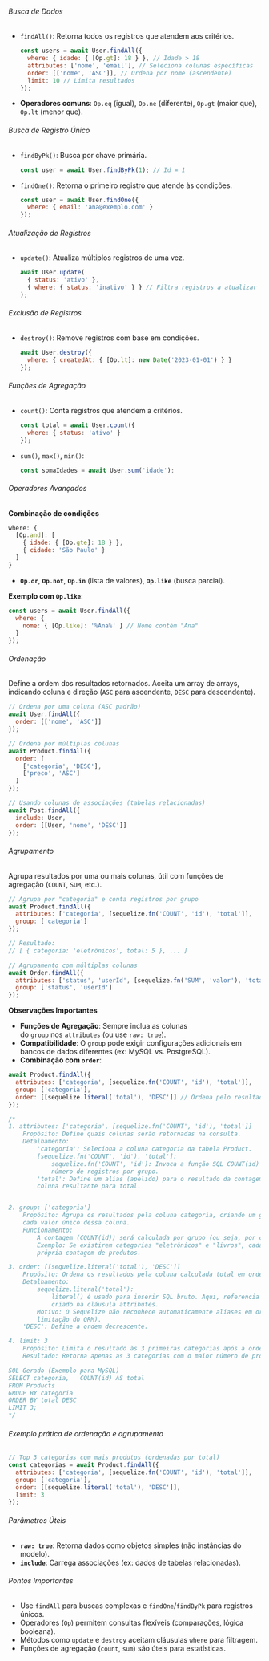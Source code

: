 ###### Busca de Dados
- `findAll()`: Retorna todos os registros que atendem aos critérios.
	```js
	const users = await User.findAll({  
	  where: { idade: { [Op.gt]: 18 } }, // Idade > 18  
	  attributes: ['nome', 'email'], // Seleciona colunas específicas  
	  order: [['nome', 'ASC']], // Ordena por nome (ascendente)  
	  limit: 10 // Limita resultados  
	});
	```
- **Operadores comuns**: `Op.eq` (igual), `Op.ne` (diferente), `Op.gt` (maior que), `Op.lt` (menor que).

###### Busca de Registro Único
- `findByPk()`: Busca por chave primária.
	```js
	const user = await User.findByPk(1); // Id = 1  
	```
- `findOne()`: Retorna o primeiro registro que atende às condições.
	```js
	const user = await User.findOne({  
	  where: { email: 'ana@exemplo.com' }  
	});  
	```

###### Atualização de Registros
- `update()`: Atualiza múltiplos registros de uma vez.
	```js
	await User.update(  
	  { status: 'ativo' },  
	  { where: { status: 'inativo' } } // Filtra registros a atualizar  
	);  
	```

###### Exclusão de Registros
- `destroy()`: Remove registros com base em condições.
	```js
	await User.destroy({  
	  where: { createdAt: { [Op.lt]: new Date('2023-01-01') } }  
	});  
	```

###### Funções de Agregação
- `count()`: Conta registros que atendem a critérios.
	```js
	const total = await User.count({  
	  where: { status: 'ativo' }  
	});  
	```
- `sum()`, `max()`, `min()`:
	```js
	const somaIdades = await User.sum('idade');  
	```

###### Operadores Avançados
**Combinação de condições**
```js
where: {  
  [Op.and]: [  
    { idade: { [Op.gte]: 18 } },  
    { cidade: 'São Paulo' }  
  ]  
}  
```
- **`Op.or`**, **`Op.not`**, **`Op.in`** (lista de valores), **`Op.like`** (busca parcial).

**Exemplo com `Op.like`**:
```js
const users = await User.findAll({  
  where: {  
    nome: { [Op.like]: '%Ana%' } // Nome contém "Ana"  
  }  
});  
```

###### Ordenação
Define a ordem dos resultados retornados. Aceita um array de arrays, indicando coluna e direção (`ASC` para ascendente, `DESC` para descendente).

```js
// Ordena por uma coluna (ASC padrão)  
await User.findAll({  
  order: [['nome', 'ASC']]  
});  

// Ordena por múltiplas colunas  
await Product.findAll({  
  order: [  
    ['categoria', 'DESC'],  
    ['preco', 'ASC']  
  ]  
});  

// Usando colunas de associações (tabelas relacionadas)  
await Post.findAll({  
  include: User,  
  order: [[User, 'nome', 'DESC']]  
});  
```

###### Agrupamento
Agrupa resultados por uma ou mais colunas, útil com funções de agregação (`COUNT`, `SUM`, etc.).

```js
// Agrupa por "categoria" e conta registros por grupo  
await Product.findAll({  
  attributes: ['categoria', [sequelize.fn('COUNT', 'id'), 'total']],  
  group: ['categoria']  
});  

// Resultado:  
// [ { categoria: 'eletrônicos', total: 5 }, ... ]  

// Agrupamento com múltiplas colunas  
await Order.findAll({  
  attributes: ['status', 'userId', [sequelize.fn('SUM', 'valor'), 'total']],  
  group: ['status', 'userId']  
});  
```

**Observações Importantes**
- **Funções de Agregação**: Sempre inclua as colunas do `group` nos `attributes` (ou use `raw: true`).
- **Compatibilidade**: O `group` pode exigir configurações adicionais em bancos de dados diferentes (ex: MySQL vs. PostgreSQL).
- **Combinação com `order`**:
```js
await Product.findAll({  
  attributes: ['categoria', [sequelize.fn('COUNT', 'id'), 'total']],  
  group: ['categoria'],  
  order: [[sequelize.literal('total'), 'DESC']] // Ordena pelo resultado da agregação  
});

/*
1. attributes: ['categoria', [sequelize.fn('COUNT', 'id'), 'total']]
	Propósito: Define quais colunas serão retornadas na consulta.
	Detalhamento:
		'categoria': Seleciona a coluna categoria da tabela Product.
		[sequelize.fn('COUNT', 'id'), 'total']:
			sequelize.fn('COUNT', 'id'): Invoca a função SQL COUNT(id) para contar o 
			número de registros por grupo.
		'total': Define um alias (apelido) para o resultado da contagem, renomeando a
		coluna resultante para total.


2. group: ['categoria']
	Propósito: Agrupa os resultados pela coluna categoria, criando um grupo para 
	cada valor único dessa coluna.
	Funcionamento:
		A contagem (COUNT(id)) será calculada por grupo (ou seja, por categoria).
		Exemplo: Se existirem categorias "eletrônicos" e "livros", cada uma terá sua 
		própria contagem de produtos.

3. order: [[sequelize.literal('total'), 'DESC']]
	Propósito: Ordena os resultados pela coluna calculada total em ordem decrescente.
	Detalhamento:
		sequelize.literal('total'):
			literal() é usado para inserir SQL bruto. Aqui, referencia o alias total 
			criado na cláusula attributes.
		Motivo: O Sequelize não reconhece automaticamente aliases em order (é uma 
		limitação do ORM).
	'DESC': Define a ordem decrescente.

4. limit: 3
	Propósito: Limita o resultado às 3 primeiras categorias após a ordenação.
	Resultado: Retorna apenas as 3 categorias com o maior número de produtos.

SQL Gerado (Exemplo para MySQL)
SELECT categoria,   COUNT(id) AS total 
FROM Products 
GROUP BY categoria 
ORDER BY total DESC 
LIMIT 3;
*/
```

###### Exemplo prática de ordenação e agrupamento
```js
// Top 3 categorias com mais produtos (ordenadas por total)  
const categorias = await Product.findAll({  
  attributes: ['categoria', [sequelize.fn('COUNT', 'id'), 'total']],  
  group: ['categoria'],  
  order: [[sequelize.literal('total'), 'DESC']],  
  limit: 3  
});  
```

###### Parâmetros Úteis
- **`raw: true`**: Retorna dados como objetos simples (não instâncias do modelo).
- **`include`**: Carrega associações (ex: dados de tabelas relacionadas).

###### Pontos Importantes
- Use `findAll` para buscas complexas e `findOne`/`findByPk` para registros únicos.
- Operadores (`Op`) permitem consultas flexíveis (comparações, lógica booleana).
- Métodos como `update` e `destroy` aceitam cláusulas `where` para filtragem.
- Funções de agregação (`count`, `sum`) são úteis para estatísticas.

